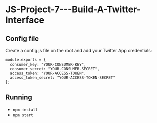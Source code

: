 # JS-Project-7---Build-A-Twitter-Interface




## Config file
Create a config.js file on the root and add your Twitter App credentials:
```
module.exports = {
  consumer_key: "YOUR-CONSUMER-KEY",
  consumer_secret: "YOUR-CONSUMER-SECRET",
  access_token: "YOUR-ACCESS-TOKEN",
  access_token_secret: "YOUR-ACCESS-TOKEN-SECRET"
};
```

## Running
* `npm install`
* `npm start`
